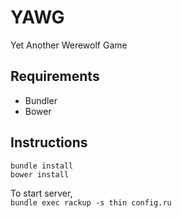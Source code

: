 # YAWG
Yet Another Werewolf Game

## Requirements
* Bundler
* Bower

## Instructions
`bundle install`  
`bower install`

To start server,  
`bundle exec rackup -s thin config.ru`
